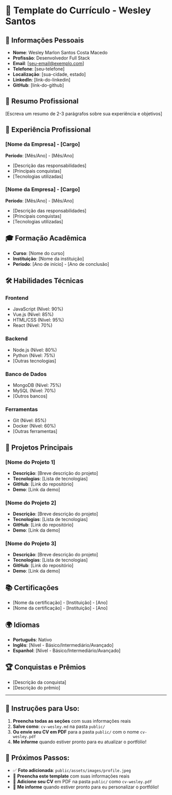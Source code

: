 # 📄 Template do Currículo - Wesley Santos

## 👤 Informações Pessoais
- **Nome**: Wesley Marlon Santos Costa Macedo
- **Profissão**: Desenvolvedor Full Stack
- **Email**: [seu-email@exemplo.com]
- **Telefone**: [seu-telefone]
- **Localização**: [sua-cidade, estado]
- **LinkedIn**: [link-do-linkedin]
- **GitHub**: [link-do-github]

## 🎯 Resumo Profissional
[Escreva um resumo de 2-3 parágrafos sobre sua experiência e objetivos]

## 💼 Experiência Profissional

### [Nome da Empresa] - [Cargo]
**Período**: [Mês/Ano] - [Mês/Ano]
- [Descrição das responsabilidades]
- [Principais conquistas]
- [Tecnologias utilizadas]

### [Nome da Empresa] - [Cargo]
**Período**: [Mês/Ano] - [Mês/Ano]
- [Descrição das responsabilidades]
- [Principais conquistas]
- [Tecnologias utilizadas]

## 🎓 Formação Acadêmica
- **Curso**: [Nome do curso]
- **Instituição**: [Nome da instituição]
- **Período**: [Ano de início] - [Ano de conclusão]

## 🛠️ Habilidades Técnicas

### Frontend
- JavaScript (Nível: 90%)
- Vue.js (Nível: 85%)
- HTML/CSS (Nível: 95%)
- React (Nível: 70%)

### Backend
- Node.js (Nível: 80%)
- Python (Nível: 75%)
- [Outras tecnologias]

### Banco de Dados
- MongoDB (Nível: 75%)
- MySQL (Nível: 70%)
- [Outros bancos]

### Ferramentas
- Git (Nível: 85%)
- Docker (Nível: 60%)
- [Outras ferramentas]

## 🚀 Projetos Principais

### [Nome do Projeto 1]
- **Descrição**: [Breve descrição do projeto]
- **Tecnologias**: [Lista de tecnologias]
- **GitHub**: [Link do repositório]
- **Demo**: [Link da demo]

### [Nome do Projeto 2]
- **Descrição**: [Breve descrição do projeto]
- **Tecnologias**: [Lista de tecnologias]
- **GitHub**: [Link do repositório]
- **Demo**: [Link da demo]

### [Nome do Projeto 3]
- **Descrição**: [Breve descrição do projeto]
- **Tecnologias**: [Lista de tecnologias]
- **GitHub**: [Link do repositório]
- **Demo**: [Link da demo]

## 📚 Certificações
- [Nome da certificação] - [Instituição] - [Ano]
- [Nome da certificação] - [Instituição] - [Ano]

## 🌍 Idiomas
- **Português**: Nativo
- **Inglês**: [Nível - Básico/Intermediário/Avançado]
- **Espanhol**: [Nível - Básico/Intermediário/Avançado]

## 🏆 Conquistas e Prêmios
- [Descrição da conquista]
- [Descrição do prêmio]

---

## 📝 Instruções para Uso:

1. **Preencha todas as seções** com suas informações reais
2. **Salve como**: `cv-wesley.md` na pasta `public/`
3. **Ou envie seu CV em PDF** para a pasta `public/` com o nome `cv-wesley.pdf`
4. **Me informe** quando estiver pronto para eu atualizar o portfólio!

## 🎯 Próximos Passos:
- ✅ **Foto adicionada**: `public/assets/images/profile.jpeg`
- 📝 **Preencha este template** com suas informações reais
- 📄 **Adicione seu CV** em PDF na pasta `public/` como `cv-wesley.pdf`
- 🚀 **Me informe** quando estiver pronto para eu personalizar o portfólio! 